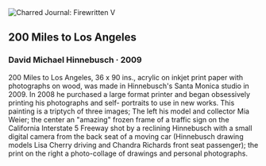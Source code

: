 <div class="artwork-of-the-day">
  <div class="container">
    <div class="img-wrapper">
      <img
        src="https://uploads7.wikiart.org/images/david-michael-hinnebusch/200-miles-to-los-angeles-2009.jpg!Large.jpg"
        alt="Charred Journal: Firewritten V" />
    </div>
    <div class="artwork-detail">
      <div class="artwork-origin"> 
        <h2 class="artwork-name">200 Miles to Los Angeles</h2>
        <h3 class="artist">
          David Michael Hinnebusch
                    ·  2009
        </h3>
      </div>
      <p class="description">
        <span class="artwork-description-text ng-binding" ng-bind-html="viewModel.ArtworkOfTheDay.Description | unsafe">200 Miles to Los Angeles, 36 x 90 ins., acrylic on inkjet print paper with photographs on wood, was made in Hinnebusch's Santa Monica studio in 2009. In 2008 he purchased a large format printer and began obsessively printing his photographs and self- portraits to use in new works. This painting is a triptych of three images; The left his model and collector Mia Weier; the center an "amazing" frozen frame of a traffic sign on the California Interstate 5 Freeway shot by a reclining Hinnebusch with a small digital camera from the back seat of a moving car (Hinnebusch drawing models Lisa Cherry driving and Chandra Richards front seat passenger); the print on the right a photo-collage of drawings and personal photographs.
<br>
<br>
<br>
<br></span>
                        <div class="text-shadow-container" ng-show="showShadow" style=""></div>
      </p>
    </div>
  </div>

</div>

